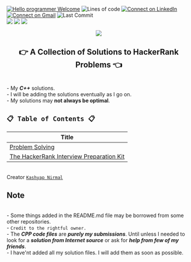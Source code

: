 [![Hello programmer Welcome](https://img.shields.io/badge/Hello,Programmer!-Welcome-orange.svg?style=flat&logo=github)](https://github.com/Kashyap-Nirmal)
![Lines of code](https://img.shields.io/tokei/lines/github/Kashyap-Nirmal/Hackerrank-Solutions?style=plastic)
[![Connect on LinkedIn](https://img.shields.io/badge/--linkedin?label=LinkedIn&logo=LinkedIn&style=social)](https://www.linkedin.com/in/kashyap-nirmal/) 
[![Connect on Gmail](https://img.shields.io/badge/--Gmail?label=Gmail&logo=Gmail&style=social)](mailto:kashyapnirmal18@gmail.com)
![Last Commit](https://img.shields.io/github/last-commit/Kashyap-Nirmal/Hackerrank-Solutions?style=plastic)
<br>
<img src="https://forthebadge.com/images/badges/for-you.svg" />
<img src="https://forthebadge.com/images/badges/built-with-love.svg" />
<img src="http://ForTheBadge.com/images/badges/made-with-c-plus-plus.svg" />

<p align="center">
<img src="https://capsule-render.vercel.app/api?type=rect&color=gradient&height=100&section=header&text=HackerRank%20Solutions&fontSize=70&fontAlignY=70" /> 
<h2 align="center">👉 A Collection of Solutions to HackerRank Problems 👈</h2>
</p>

<br>- My ***C++*** solutions.
<br>- I will be adding the solutions eventually as I go on.
<br>- My solutions may **not always be optimal**.

## `📋 Table of Contents 📋`
| Title |
|---|
| [Problem Solving](https://www.hackerrank.com/domains/data-structures?badge_type=problem-solving)|
| [The HackerRank Interview Preparation Kit](https://www.hackerrank.com/interview/interview-preparation-kit)|

<br>Creator [`Kashyap Nirmal`](https://github.com/Kashyap-Nirmal/)

## Note
<br>- Some things added in the README.md file may be borrowed from some other repositories. 
<br>- `Credit to the rightful owner.`
<br>- The ***CPP code files*** are ***purely my submissions***. Until unless I needed to look for a ***solution from Internet source*** or ask for ***help from few of my friends***.
<br>- I have'nt added all my solution files. I will add them as soon as possible.